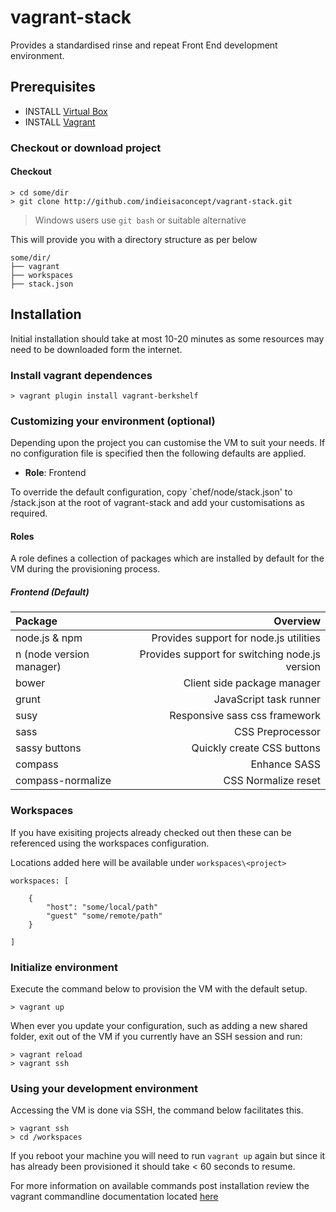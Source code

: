 # vagrant-stack


Provides a standardised rinse and repeat Front End development environment.

## Prerequisites

- INSTALL [Virtual Box](https://www.virtualbox.org/)
- INSTALL [Vagrant](http://vagrantup.com/)

### Checkout or download project

#### Checkout

```
> cd some/dir
> git clone http://github.com/indieisaconcept/vagrant-stack.git
```
> Windows users use ```git bash``` or suitable alternative

This will provide you with a directory structure as per below

```
some/dir/
├── vagrant
├── workspaces
├── stack.json
```

## Installation

Initial installation should take at most 10-20 minutes as some resources may need to be downloaded form the internet.

### Install vagrant dependences

```
> vagrant plugin install vagrant-berkshelf
```

### Customizing your environment (optional)

Depending upon the project you can customise the VM to suit your needs. If no configuration file is specified then the following defaults are applied.

- **Role**: Frontend

To override the default configuration, copy `chef/node/stack.json' to /stack.json at the root of vagrant-stack and add your customisations as required.

#### Roles

A role defines a collection of packages which are installed by default for the VM during the provisioning process.

##### Frontend (Default)

| Package   				| Overview   
|:-------------------------|------------------------------------------------:|
| node.js & npm				| Provides support for node.js utilities
| n (node version manager)	| Provides support for switching node.js version
| bower						| Client side package manager
| grunt						| JavaScript task runner
| susy						| Responsive sass css framework
| sass						| CSS Preprocessor
| sassy buttons				| Quickly create CSS buttons
| compass					| Enhance SASS
| compass-normalize			| CSS Normalize reset

### Workspaces

If you have exisiting projects already checked out then these can be referenced using the workspaces configuration.

Locations added here will be available under ```workspaces\<project>```

```
workspaces: [

	{
		"host": "some/local/path"
		"guest" "some/remote/path"
	}

]

```

### Initialize environment

Execute the command below to provision the VM with the default setup.

```
> vagrant up
```

When ever you update your configuration, such as adding a new shared folder, exit out of the VM if you currently have an SSH session and run:

```
> vagrant reload
> vagrant ssh
```

### Using your development environment

Accessing the VM is done via SSH, the command below facilitates this.

```
> vagrant ssh
> cd /workspaces
```

If you reboot your machine you will need to run `vagrant up` again but since it has already been provisioned it should take < 60 seconds to resume. 

For more information on available commands post installation review the vagrant commandline documentation located [here](http://docs.vagrantup.com/v2/cli/index.html)
